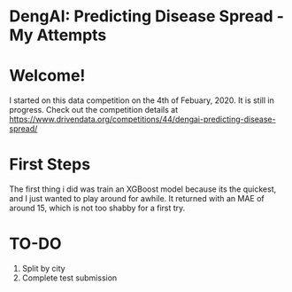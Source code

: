 # DengAI: Predicting Disease Spread - My Attempts

# Welcome!
I started on this data competition on the 4th of Febuary, 2020. It is still in progress. Check out the competition details at https://www.drivendata.org/competitions/44/dengai-predicting-disease-spread/

# First Steps
The first thing i did was train an XGBoost model because its the quickest, and I just wanted to play around for awhile. It returned with an MAE of around 15, which is not too shabby for a first try.

# TO-DO
1. Split by city
2. Complete test submission
